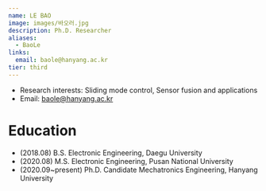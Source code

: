 ```yaml
---
name: LE BAO
image: images/바오러.jpg
description: Ph.D. Researcher
aliases:
  - BaoLe
links:
  email: baole@hanyang.ac.kr
tier: third
---
```


- Research interests: Sliding mode control, Sensor fusion and applications
- Email: baole@hanyang.ac.kr

# Education
- (2018.08) B.S. Electronic Engineering, Daegu University
- (2020.08) M.S. Electronic Engineering, Pusan National University
- (2020.09~present) Ph.D. Candidate Mechatronics Engineering, Hanyang University